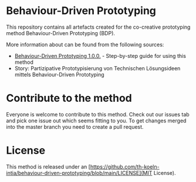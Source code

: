 # Behaviour-Driven Prototyping
This repository contains all artefacts created for the co-creative prototyping method Behaviour-Driven Prototyping (BDP).

More information about can be found from the following sources:

* [Behaviour-Driven Prototyping 1.0.0.](https://portal.intia.de/methods/bdp) - Step-by-step guide for using this method
* Story: Partizipative Prototypisierung von Technischen Lösungsideen mittels Behaviour-Driven Prototyping

# Contribute to the method
Everyone is welcome to contribute to this method. Check out our issues tab and pick one issue out which seems fitting to you. To get changes merged into the master branch you need to create a pull request.

# License
This method is released under an [https://github.com/th-koeln-intia/behaviour-driven-prototyping/blob/main/LICENSE](MIT License).
